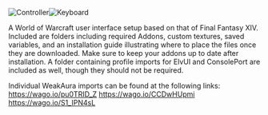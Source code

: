   ![Controller](https://github.com/user-attachments/assets/633b8fd0-3431-4f7c-a128-33dacb8cdbd4)![Keyboard](https://github.com/user-attachments/assets/ff963c38-a5f4-4780-a0f9-8202258a5ab8)


A World of Warcraft user interface setup based on that of Final Fantasy XIV. Included are folders including required Addons, custom textures, saved variables, and an installation guide illustrating where to place the files once they are downloaded. Make sure to keep your addons up to date after installation. A folder containing profile imports for ElvUI and ConsolePort are included as well, though they should not be required.

Individual WeakAura imports can be found at the following links:
https://wago.io/pu0TRID_Z
https://wago.io/CCDwHUpmi
https://wago.io/S1_IPN4sL


